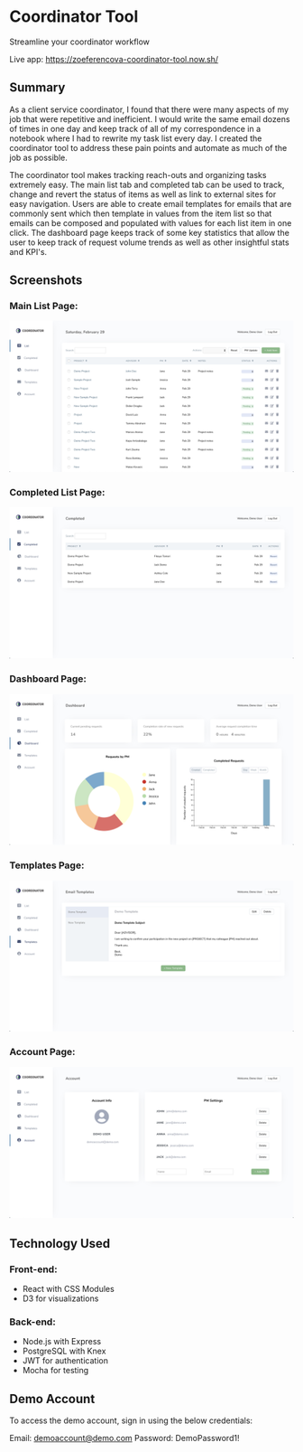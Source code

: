 # Coordinator Tool
Streamline your coordinator workflow

Live app: https://zoeferencova-coordinator-tool.now.sh/

## Summary

As a client service coordinator, I found that there were many aspects of my job that were repetitive and inefficient. I would write the same email dozens of times in one day and keep track of all of my correspondence in a notebook where I had to rewrite my task list every day. I created the coordinator tool to address these pain points and automate as much of the job as possible.

The coordinator tool makes tracking reach-outs and organizing tasks extremely easy. The main list tab and completed tab can be used to track, change and revert the status of items as well as link to external sites for easy navigation. Users are able to create email templates for emails that are commonly sent which then template in values from the item list so that emails can be composed and populated with values for each list item in one click. The dashboard page keeps track of some key statistics that allow the user to keep track of request volume trends as well as other insightful stats and KPI's.

## Screenshots

### Main List Page:

![Main List Page](src/images/main-list-screenshot.png)

### Completed List Page:

![Completed List Page](src/images/completed-list-screenshot.png)

### Dashboard Page:

![Dashboard Page](src/images/dashboard-screenshot.png)

### Templates Page:

![Template Page](src/images/templates-screenshot.png)

### Account Page:

![Account Page](src/images/account-screenshot.png)

## Technology Used

### Front-end:
* React with CSS Modules
* D3 for visualizations

### Back-end:
* Node.js with Express
* PostgreSQL with Knex
* JWT for authentication
* Mocha for testing

## Demo Account

To access the demo account, sign in using the below credentials:

Email: demoaccount@demo.com
Password: DemoPassword1!